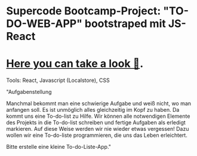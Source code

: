
# Supercode Bootcamp-Project:  "TO-DO-WEB-APP"  bootstraped mit JS-React 

#  [Here you can take a look 👀](https://todo-app-wlsp.netlify.app/).

Tools: React, Javascript (Localstore), CSS 

"Aufgabenstellung

Manchmal bekommt man eine schwierige Aufgabe und weiß nicht, wo man anfangen soll. Es ist unmöglich alles gleichzeitig im Kopf zu haben. Da kommt uns eine To-do-list zu Hilfe. Wir können alle notwendigen Elemente des Projekts in die To-do-list schreiben und fertige Aufgaben als erledigt markieren. Auf diese Weise werden wir nie wieder etwas vergessen!
Dazu wollen wir eine To-do-liste programmieren, die uns das Leben erleichtert.

Bitte erstelle eine kleine To-do-Liste-App."
